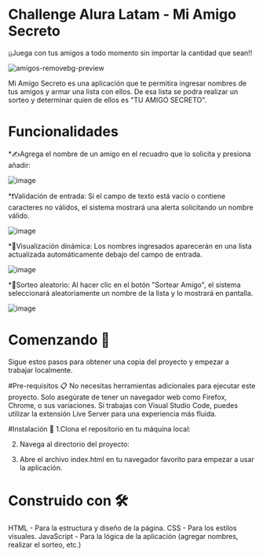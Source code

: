 # Challenge Alura Latam - Mi Amigo Secreto
¡¡Juega con tus amigos a todo momento sin importar la cantidad que sean!! 

![amigos-removebg-preview](https://github.com/user-attachments/assets/cf002c47-8c39-44f0-b98a-329092f72fff)

Mi Amigo Secreto es una aplicación que te permitira ingresar nombres de tus amigos y armar una lista con ellos.
De esa lista se podra realizar un sorteo y determinar quien de ellos es "TU AMIGO SECRETO".

# Funcionalidades
*✍️Agrega el nombre de un amigo en el recuadro que lo solicita y presiona añadir:

![image](https://github.com/user-attachments/assets/9714f9b8-512a-4933-897d-9b1751d70c5e)

*❗Validación de entrada: Si el campo de texto está vacío o contiene caracteres no válidos, el sistema mostrará una alerta solicitando un nombre válido.

![image](https://github.com/user-attachments/assets/9d0abcc2-06b4-46eb-938a-bce3b0f8081e)

*👀Visualización dinámica: Los nombres ingresados aparecerán en una lista actualizada automáticamente debajo del campo de entrada.

![image](https://github.com/user-attachments/assets/9269e3d4-fb5e-4cf7-908f-99ce55c9853d)

*🎲Sorteo aleatorio: Al hacer clic en el botón "Sortear Amigo", el sistema seleccionará aleatoriamente un nombre de la lista y lo mostrará en pantalla.

![image](https://github.com/user-attachments/assets/67d13d54-9b43-4c2a-9af3-c3096a3fd6fd)

# Comenzando 🚀
Sigue estos pasos para obtener una copia del proyecto y empezar a trabajar localmente.

#Pre-requisitos 📋
No necesitas herramientas adicionales para ejecutar este proyecto. Solo asegúrate de tener un navegador web como Firefox, Chrome, o sus variaciones. Si trabajas con Visual Studio Code, puedes utilizar la extensión Live Server para una experiencia más fluida.

#Instalación 🔧
1.Clona el repositorio en tu máquina local:

2. Navega al directorio del proyecto:

3. Abre el archivo index.html en tu navegador favorito para empezar a usar la aplicación.

# Construido con 🛠️
HTML - Para la estructura y diseño de la página.
CSS - Para los estilos visuales.
JavaScript - Para la lógica de la aplicación (agregar nombres, realizar el sorteo, etc.)





